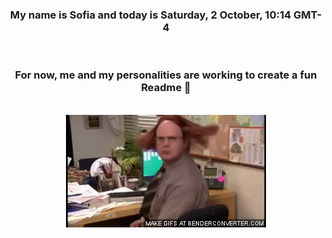 


<div align="center">
<h3 >My name is Sofia and today is Saturday, 2 October, 10:14 GMT-4</h3><br>
<h3 >For now, me and my personalities are working to create a fun Readme 👋
</h3><br>
<img src='img/dwight.gif' alt='working...'/>
</div>
